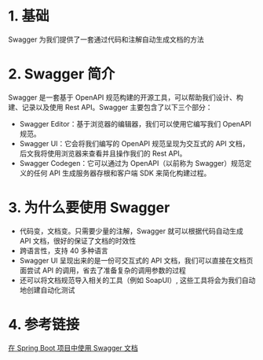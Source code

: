 # 1. 基础
Swagger 为我们提供了一套通过代码和注解自动生成文档的方法
# 2. Swagger 简介
Swagger 是一套基于 OpenAPI 规范构建的开源工具，可以帮助我们设计、构建、记录以及使用 Rest API。Swagger 主要包含了以下三个部分：

- Swagger Editor：基于浏览器的编辑器，我们可以使用它编写我们 OpenAPI 规范。
- Swagger UI：它会将我们编写的 OpenAPI 规范呈现为交互式的 API 文档，后文我将使用浏览器来查看并且操作我们的 Rest API。
- Swagger Codegen：它可以通过为 OpenAPI（以前称为 Swagger）规范定义的任何 API 生成服务器存根和客户端 SDK 来简化构建过程。
# 3. 为什么要使用 Swagger
- 代码变，文档变。只需要少量的注解，Swagger 就可以根据代码自动生成 API 文档，很好的保证了文档的时效性
- 跨语言性，支持 40 多种语言
- Swagger UI 呈现出来的是一份可交互式的 API 文档，我们可以直接在文档页面尝试 API 的调用，省去了准备复杂的调用参数的过程
- 还可以将文档规范导入相关的工具（例如 SoapUI）, 这些工具将会为我们自动地创建自动化测试
# 4. 参考链接

[在 Spring Boot 项目中使用 Swagger 文档](https://www.ibm.com/developerworks/cn/java/j-using-swagger-in-a-spring-boot-project/index.html)